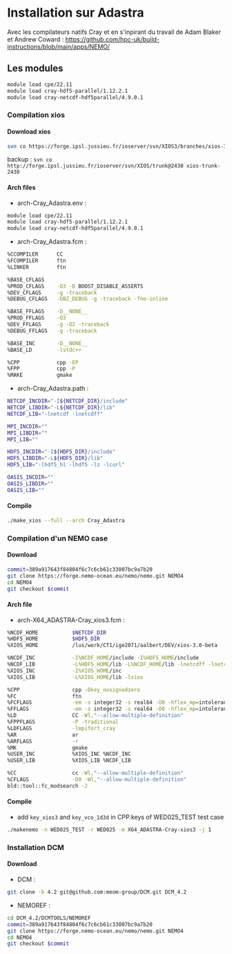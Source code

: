# Installation sur Adastra

Avec les compilateurs natifs Cray et en s'inpirant du travail de Adam Blaker et Andrew Coward : https://github.com/hpc-uk/build-instructions/blob/main/apps/NEMO/

## Les modules

```bash
module load cpe/22.11
module load cray-hdf5-parallel/1.12.2.1
module load cray-netcdf-hdf5parallel/4.9.0.1
```

### Compilation xios

#### Download xios

```bash
svn co https://forge.ipsl.jussieu.fr/ioserver/svn/XIOS3/branches/xios-3.0-beta 
```
backup : ```svn co http://forge.ipsl.jussieu.fr/ioserver/svn/XIOS/trunk@2430 xios-trunk-2430```

#### Arch files

- arch-Cray_Adastra.env :

```bash
module load cpe/22.11
module load cray-hdf5-parallel/1.12.2.1
module load cray-netcdf-hdf5parallel/4.9.0.1
```

- arch-Cray_Adastra.fcm :

```bash
%CCOMPILER      CC
%FCOMPILER      ftn
%LINKER         ftn

%BASE_CFLAGS
%PROD_CFLAGS    -O3 -D BOOST_DISABLE_ASSERTS
%DEV_CFLAGS     -g -traceback
%DEBUG_CFLAGS   -DBZ_DEBUG -g -traceback -fno-inline

%BASE_FFLAGS    -D__NONE__
%PROD_FFLAGS    -O3
%DEV_FFLAGS     -g -O2 -traceback
%DEBUG_FFLAGS   -g -traceback

%BASE_INC       -D__NONE__
%BASE_LD        -lstdc++

%CPP            cpp -EP
%FPP            cpp -P
%MAKE           gmake
```

- arch-Cray_Adastra.path :

```bash
NETCDF_INCDIR="-I${NETCDF_DIR}/include"
NETCDF_LIBDIR="-L${NETCDF_DIR}/lib"
NETCDF_LIB="-lnetcdf -lnetcdff"

MPI_INCDIR=""
MPI_LIBDIR=""
MPI_LIB=""

HDF5_INCDIR="-I${HDF5_DIR}/include"
HDF5_LIBDIR="-L${HDF5_DIR}/lib"
HDF5_LIB="-lhdf5_hl -lhdf5 -lz -lcurl"

OASIS_INCDIR=""
OASIS_LIBDIR=""
OASIS_LIB=""
```

#### Compile

```bash
./make_xios --full --arch Cray_Adastra
```

### Compilation d'un NEMO case

#### Download

```bash
commit=389a917643f84804f6c7c6cb61c33007bc9a7b20
git clone https://forge.nemo-ocean.eu/nemo/nemo.git NEMO4
cd NEMO4
git checkout $commit
```

#### Arch file

  - arch-X64_ADASTRA-Cray_xios3.fcm :
 
```bash
%NCDF_HOME           $NETCDF_DIR
%HDF5_HOME           $HDF5_DIR
%XIOS_HOME           /lus/work/CT1/ige2071/aalbert/DEV/xios-3.0-beta

%NCDF_INC            -I%NCDF_HOME/include -I%HDF5_HOME/include
%NCDF_LIB            -L%HDF5_HOME/lib -L%NCDF_HOME/lib -lnetcdff -lnetcdf -lhdf5_hl -lhdf5 -lz
%XIOS_INC            -I%XIOS_HOME/inc
%XIOS_LIB            -L%XIOS_HOME/lib -lxios

%CPP                 cpp -Dkey_nosignedzero
%FC                  ftn
%FCFLAGS             -em -s integer32 -s real64 -O0 -hflex_mp=intolerant -N1023
%FFLAGS              -em -s integer32 -s real64 -O0 -hflex_mp=intolerant -N1023
%LD                  CC -Wl,"--allow-multiple-definition"
%FPPFLAGS            -P -traditional
%LDFLAGS             -lmpifort_cray
%AR                  ar
%ARFLAGS             -r
%MK                  gmake
%USER_INC            %XIOS_INC %NCDF_INC
%USER_LIB            %XIOS_LIB %NCDF_LIB

%CC                  cc -Wl,"--allow-multiple-definition"
%CFLAGS              -O0 -Wl,"--allow-multiple-definition"
bld::tool::fc_modsearch -J

```

#### Compile

 - add ```key_xios3``` and ```key_vco_1d3d``` in CPP.keys of WED025_TEST test case 

```bash
./makenemo -n WED025_TEST -r WED025 -m X64_ADASTRA-Cray-xios3 -j 1 
```

### Installation DCM

#### Download

 - DCM :

```bash
git clone -b 4.2 git@github.com:meom-group/DCM.git DCM_4.2
```
  - NEMOREF :

```bash
cd DCM_4.2/DCMTOOLS/NEMOREF
commit=389a917643f84804f6c7c6cb61c33007bc9a7b20
git clone https://forge.nemo-ocean.eu/nemo/nemo.git NEMO4
cd NEMO4
git checkout $commit
```
